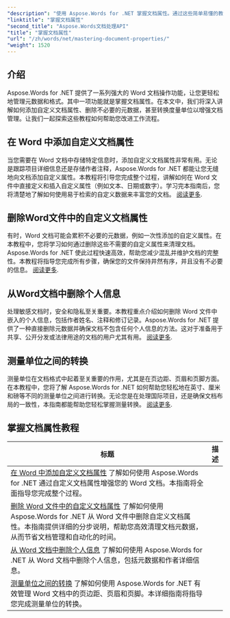 ```yaml
---
"description": "使用 Aspose.Words for .NET 掌握文档属性。通过这些简单易懂的教程，学习如何在 Word 文档中添加、删除和转换度量单位。"
"linktitle": "掌握文档属性"
"second_title": "Aspose.Words文档处理API"
"title": "掌握文档属性"
"url": "/zh/words/net/mastering-document-properties/"
"weight": 1520
---
```


## 介绍  

Aspose.Words for .NET 提供了一系列强大的 Word 文档操作功能，让您更轻松地管理元数据和格式。其中一项功能就是掌握文档属性。在本文中，我们将深入讲解如何添加自定义文档属性、删除不必要的元数据，甚至转换度量单位以增强文档管理。让我们一起探索这些教程如何帮助您改进工作流程。

## 在 Word 中添加自定义文档属性  

当您需要在 Word 文档中存储特定信息时，添加自定义文档属性非常有用。无论是跟踪项目详细信息还是存储作者注释，Aspose.Words for .NET 都能让您无缝地向文档添加自定义属性。本教程将引导您完成整个过程，讲解如何在 Word 文件中直接定义和插入自定义属性（例如文本、日期或数字）。学习完本指南后，您将清楚地了解如何使用易于检索的自定义数据来丰富您的文档。 [阅读更多](./adding-custom-document-properties-in-word/).

## 删除Word文件中的自定义文档属性  

有时，Word 文档可能会累积不必要的元数据，例如一次性添加的自定义属性。在本教程中，您将学习如何通过删除这些不需要的自定义属性来清理文档。Aspose.Words for .NET 使此过程快速高效，帮助您减少混乱并维护文档的完整性。本教程将指导您完成所有步骤，确保您的文件保持井然有序，并且没有不必要的信息。 [阅读更多](./remove-custom-document-properties-in-word-files/).

## 从Word文档中删除个人信息  

处理敏感文档时，安全和隐私至关重要。本教程重点介绍如何删除 Word 文件中嵌入的个人信息，包括作者姓名、注释和修订记录。Aspose.Words for .NET 提供了一种直接删除元数据并确保文档不包含任何个人信息的方法。这对于准备用于共享、公开分发或法律用途的文档的用户尤其有用。 [阅读更多](./remove-personal-information-word-document/).

## 测量单位之间的转换  

测量单位在文档格式中起着至关重要的作用，尤其是在页边距、页眉和页脚方面。在本教程中，您将了解 Aspose.Words for .NET 如何帮助您轻松地在英寸、厘米和磅等不同的测量单位之间进行转换。无论您是在处理国际项目，还是确保文档布局的一致性，本指南都能帮助您轻松掌握测量转换。 [阅读更多](./converting-between-measurement-units/).

 ## 掌握文档属性教程
标题 | 描述 |
| --- | --- |
| [在 Word 中添加自定义文档属性](./adding-custom-document-properties-in-word/) 了解如何使用 Aspose.Words for .NET 通过自定义文档属性增强您的 Word 文档。本指南将全面指导您完成整个过程。|
| [删除 Word 文件中的自定义文档属性](./remove-custom-document-properties-in-word-files/) 了解如何使用 Aspose.Words for .NET 从 Word 文件中删除自定义文档属性。本指南提供详细的分步说明，帮助您高效清理文档元数据，从而节省文档管理和自动化的时间。|
| [从 Word 文档中删除个人信息](./remove-personal-information-word-document/) 了解如何使用 Aspose.Words for .NET 从 Word 文档中删除个人信息，包括元数据和作者详细信息。|
| [测量单位之间的转换](./converting-between-measurement-units/) 了解如何使用 Aspose.Words for .NET 有效管理 Word 文档中的页边距、页眉和页脚。本详细指南将指导您完成测量单位的转换。|